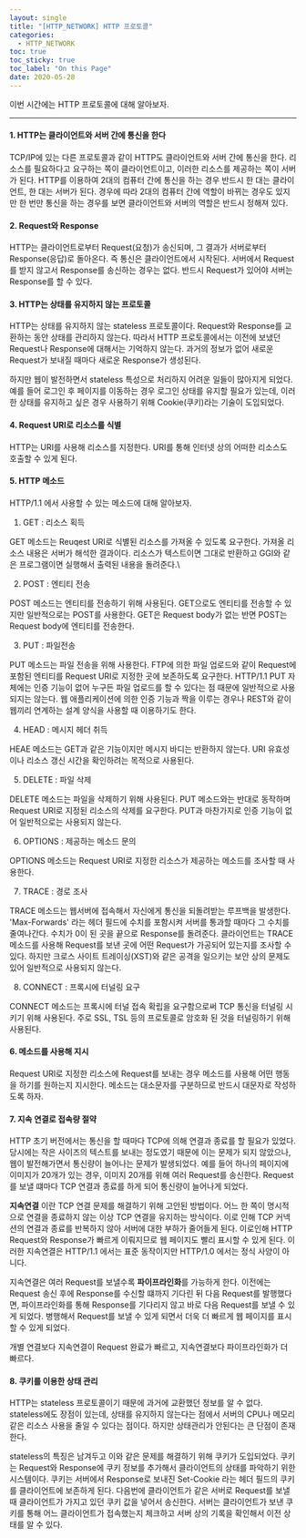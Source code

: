 ```yaml
---
layout: single
title: "[HTTP_NETWORK] HTTP 프로토콜"
categories:
  - HTTP_NETWORK
toc: true
toc_sticky: true
toc_label: "On this Page"
date: 2020-05-28
---
```




이번 시간에는 HTTP 프로토콜에 대해 알아보자.

-----------

#### 1. HTTP는 클라이언트와 서버 간에 통신을 한다

TCP/IP에 있는 다른 프로토콜과 같이 HTTP도 클라이언트와 서버 간에 통신을 한다.  리소스를 필요하다고 요구하는 쪽이 클라이언트이고, 이러한 리소스를 제공하는 쪽이 서버가 된다.  HTTP를 이용하여 2대의 컴퓨터 간에 통신을 하는 경우 반드시 한 대는 클라이언트, 한 대는 서버가 된다.  경우에 따라 2대의 컴퓨터 간에 역할이 바뀌는 경우도 있지만 한 번만 통신을 하는 경우를 보면 클라이언트와 서버의 역할은 반드시 정해져 있다.



#### 2. Request와 Response

HTTP는 클라이언트로부터 Request(요청)가 송신되며, 그 결과가 서버로부터 Response(응답)로 돌아온다.  즉 통신은 클라이언트에서 시작된다.  서버에서 Request를 받지 않고서 Response를 송신하는 경우는 없다.  반드시 Request가 있어야 서버는 Response를 할 수 있다.



#### 3. HTTP는 상태를 유지하지 않는 프로토콜

HTTP는 상태를 유지하지 않는 stateless 프로토콜이다.  Request와 Response를 교환하는 동안 상태를 관리하지 않는다.  따라서 HTTP 프로토콜에서는 이전에 보냈던 Request나 Response에 대해서는 기억하지 않는다.  과거의 정보가 없어 새로운 Request가 보내질 때마다 새로운 Response가 생성된다. 

하지만 웹이 발전하면서 stateless 특성으로 처리하지 어려운 일들이 많아지게 되었다.  예를 들어 로그인 후 페이지를 이동하는 경우 로그인 상태를 유지할 필요가 있는데, 이러한 상태를 유지하고 싶은 경우 사용하기 위해 Cookie(쿠키)라는 기술이 도입되었다.



#### 4. Request URI로 리소스를 식별

HTTP는 URI를 사용해 리소스를 지정한다.  URI를 통해 인터넷 상의 어떠한 리소스도 호출할 수 있게 된다.



#### 5. HTTP 메소드

HTTP/1.1 에서 사용할 수 있는 메소드에 대해 알아보자.

1) GET : 리소스 획득

GET 메소드는 Reuqest URI로 식별된 리소스를 가져올 수 있도록 요구한다.  가져올 리소스 내용은 서버가 해석한 결과이다.  리소스가 텍스트이면 그대로 반환하고 GGI와 같은 프로그램이면 실행해서 출력된 내용을 돌려준다.\

2) POST : 엔티티 전송

POST 메소드는 엔티티를 전송하기 위해 사용된다.  GET으로도 엔티티를 전송할 수 있지만 일반적으로는 POST를 사용한다.  GET은 Request body가 없는 반면 POST는 Request body에 엔티티를 전송한다.

3) PUT : 파일전송

PUT 메소드는 파일 전송을 위해 사용한다.  FTP에 의한 파일 업로드와 같이 Request에 포함된 엔티티를 Request URI로 지정한 곳에 보존하도록 요구한다.  HTTP/1.1 PUT 자체에는 인증 기능이 없어 누구든 파일 업로드를 할 수 있다는 점 때문에 일반적으로 사용되지는 않는다.  웹 애플리케이션에 의한 인증 기능과 짝을 이루는 경우나 REST와 같이 웹끼리 연계하는 설계 양식을 사용할 때 이용하기도 한다.

4) HEAD : 메시지 헤더 취득

HEAE 메소드는 GET과 같은 기능이지만 메시지 바디는 반환하지 않는다.  URI 유효성이나 리소스 갱신 시간을 확인하려는 목적으로 사용된다.

5) DELETE : 파일 삭제

DELETE 메소드는 파일을 삭제하기 위해 사용된다.  PUT 메소드와는 반대로 동작하며 Request URI로 지정된 리소스의 삭제를 요구한다.  PUT과 마찬가지로 인증 기능이 없어 일반적으로는 사용되지 않는다.

6) OPTIONS : 제공하는 메소드 문의

OPTIONS 메소드는 Request URI로 지정한 리소스가 제공하는 메소드를 조사할 때 사용한다.

7) TRACE : 경로 조사

TRACE 메소드는 웹서버에 접속해서 자신에게 통신을 되돌려받는 루프백을 발생한다.  'Max-Forwards' 라는 헤더 필드에 수치를 포함시켜 서버를 통과할 때마다 그 수치를 줄여나간다.  수치가 0이 된 곳을 끝으로 Response를 돌려준다.  클라이언트는 TRACE 메소드를 사용해 Request를 보낸 곳에 어떤 Request가 가공되어 있는지를 조사할 수 있다.  하지만 크로스 사이트 트레이싱(XST)와 같은 공격을 일으키는 보안 상의 문제도 있어 일반적으로 사용되지 않는다.

8) CONNECT : 프록시에 터널링 요구

CONNECT 메소드는 프록시에 터널 접속 확립을 요구함으로써 TCP 통신을 터널링 시키기 위해 사용된다.  주로 SSL, TSL 등의 프로토콜로 암호화 된 것을 터널링하기 위해 사용된다.



#### 6. 메소드를 사용해 지시

Request URI로 지정한 리소스에 Request를 보내는 경우 메소드를 사용해 어떤 행동을 하기를 원하는지 지시한다.  메소드는 대소문자를 구분하므로 반드시 대문자로 작성하도록 하자.



#### 7. 지속 연결로 접속량 절약

HTTP 초기 버전에서는 통신을 할 때마다 TCP에 의해 연결과 종료를 할 필요가 있었다.  당시에는 작은 사이즈의 텍스트를 보내는 정도였기 때문에 이는 문제가 되지 않았으나, 웹이 발전해가면서 통신량이 늘어나는 문제가 발생되었다.  예를 들어 하나의 페이지에 이미지가 20개가 있는 경우, 이미지 20개를 위해 여러 Request를 송신한다.  Request를 보낼 떄마다 TCP 연결과 종료를 하게 되어 통신량이 늘어나게 되었다.

**지속연결** 이란 TCP 연결 문제를 해결하기 위해 고안된 방법이다.  어느 한 쪽이 명시적으로 연결을 종료하지 않는 이상 TCP 연결을 유지하는 방식이다.  이로 인해 TCP 커넥션의 연결과 종료를 반복하지 않아 서버에 대한 부하가 줄어들게 된다.  이로인해 HTTP Request와 Response가 빠르게 이뤄지므로 웹 페이지도 빨리 표시할 수 있게 된다.  이러한 지속연결은 HTTP/1.1 에서는 표준 동작이지만 HTTP/1.0 에서는 정식 사양이 아니다.

지속연결은 여러 Request를 보낼수록 **파이프라인화**를 가능하게 한다.  이전에는 Request 송신 후에 Response를 수신할 떄까지 기다린 뒤 다음 Request를 발행했다면, 파이프라인화를 통해 Response를 기다리지 않고 바로 다음 Request를 보낼 수 있게 되었다.  병행해서 Request를 보낼 수 있게 되면서 더욱 더 빠르게 웹 페이지를 표시할 수 있게 되었다.

개별 연결보다 지속연결이 Request 완료가 빠르고, 지속연결보다 파이프라인화가 더 빠르다.



#### 8. 쿠키를 이용한 상태 관리

HTTP는 stateless 프로토콜이기 때문에 과거에 교환했던 정보를 알 수 없다.  stateless에도 장점이 있는데, 상태를 유지하지 않는다는 점에서 서버의 CPU나 메모리 같은 리소스 사용을 줄일 수 있다는 점이다.  하지만 상태관리가 안된다는 큰 단점이 존재한다.

stateless의 특징은 남겨두고 이와 같은 문제를 해결하기 위해 쿠키가 도입되었다.  쿠키는 Request와 Response에 쿠키 정보를 추가해서 클라이언트의 상태를 파악하기 위한 시스템이다.  쿠키는 서버에서 Response로 보내진 Set-Cookie 라는 헤더 필드의 쿠키를 클라이언트에 보존하게 된다.  다음번에 클라이언트가 같은 서버로 Request를 보낼 때 클라이언트가 가지고 있던 쿠키 값을 넣어서 송신한다.  서버는 클라이언트가 보낸 쿠키를 통해 어느 클라이언트가 접속했는지 체크하고 서버 상의 기록을 확인해서 이전 상태를 알 수 있다.






